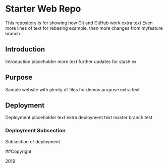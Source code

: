 # Starter Web Repo

This repository is for showing how Git and GitHub work
extra text 
Even more lines of text for rebasing example, then more changes from myfeature branch

## Introduction 

Introduction placeholder
more text 
further updates for stash ex

## Purpose

Sample website with plenty of files for demos
purpose extra text 

## Deployment 

Deployment placeholder text
extra deployment text 
master branch test

### Deployment Subsection

Subsection of deployment

##Copyright

2019